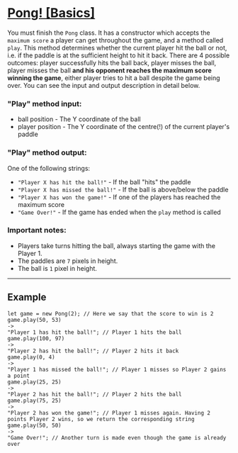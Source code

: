 # [Pong! [Basics]](https://www.codewars.com/kata/pong-basics "https://www.codewars.com/kata/5b432bdf82417e3f39000195")

You must finish the `Pong` class. It has a constructor which accepts the `maximum score` a player can get throughout the game, and a method
called `play`. This method determines whether the current player hit the ball or not, i.e. if the paddle is at the sufficient height to hit
it back. There are 4 possible outcomes: player successfully hits the ball back, player misses the ball, player misses the ball **and his
opponent reaches the maximum score winning the game**, either player tries to hit a ball despite the game being over. You can see the input
and output description in detail below.

### "Play" method input:

* ball position - The Y coordinate of the ball
* player position - The Y coordinate of the centre(!) of the current player's paddle

### "Play" method output:

One of the following strings:

* `"Player X has hit the ball!"` - If the ball "hits" the paddle
* `"Player X has missed the ball!"` - If the ball is above/below the paddle
* `"Player X has won the game!"` - If one of the players has reached the maximum score
* `"Game Over!"` - If the game has ended when the `play` method is called

### Important notes:

* Players take turns hitting the ball, always starting the game with the Player 1.
* The paddles are `7` pixels in height.
* The ball is `1` pixel in height.

___

## Example

```
let game = new Pong(2); // Here we say that the score to win is 2
game.play(50, 53)
->
"Player 1 has hit the ball!"; // Player 1 hits the ball
game.play(100, 97)
->
"Player 2 has hit the ball!"; // Player 2 hits it back
game.play(0, 4)
->
"Player 1 has missed the ball!"; // Player 1 misses so Player 2 gains a point
game.play(25, 25)
->
"Player 2 has hit the ball!"; // Player 2 hits the ball
game.play(75, 25)
->
"Player 2 has won the game!"; // Player 1 misses again. Having 2 points Player 2 wins, so we return the corresponding string
game.play(50, 50)
->
"Game Over!"; // Another turn is made even though the game is already over
```